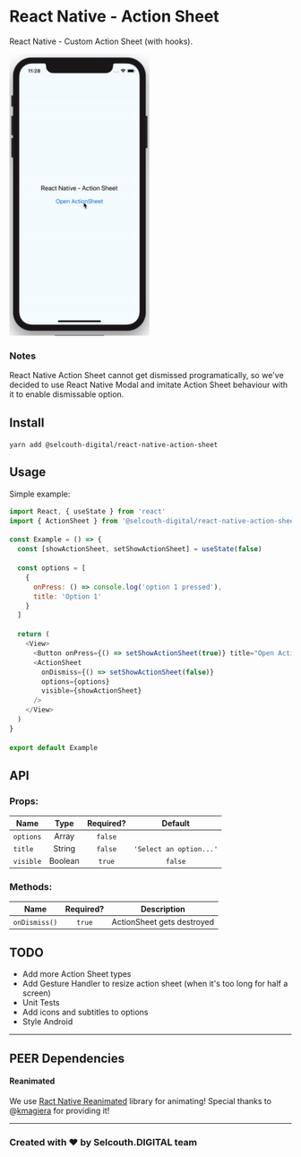 # React Native - Action Sheet

React Native - Custom Action Sheet (with hooks).

<img src="https://github.com/SelcouthDigital/react-native-action-sheet/blob/master/examples/react-native-action-sheet.gif?raw=true" width="250">

### Notes

React Native Action Sheet cannot get dismissed programatically, so we've decided to use React Native Modal and imitate Action Sheet behaviour with it to enable dismissable option.

## Install

`yarn add @selcouth-digital/react-native-action-sheet`

## Usage

Simple example:

```javascript
import React, { useState } from 'react'
import { ActionSheet } from '@selcouth-digital/react-native-action-sheet'

const Example = () => {
  const [showActionSheet, setShowActionSheet] = useState(false)
  
  const options = [
    {
      onPress: () => console.log('option 1 pressed'),
      title: 'Option 1'
    }
  ]
  
  return (
    <View>
      <Button onPress={() => setShowActionSheet(true)} title="Open Action Sheet" />
      <ActionSheet
        onDismiss={() => setShowActionSheet(false)}
        options={options}
        visible={showActionSheet}
      />
    </View>
  )
}

export default Example
```

## API

### Props:

| Name       | Type    | Required?  | Default                 |
| ---------- |:-------:|:----------:|:-----------------------:|
| `options`  | Array   | `false`    |                         |
| `title`    | String  | `false`    | `'Select an option...'` |
| `visible`  | Boolean | `true`     | `false`                 |

### Methods:

| Name         | Required?  | Description                |
| ------------ |:----------:|:--------------------------:|
| `onDismiss()`| `true`     | ActionSheet gets destroyed |

## TODO

* Add more Action Sheet types
* Add Gesture Handler to resize action sheet (when it's too long for half a screen)
* Unit Tests
* Add icons and subtitles to options
* Style Android

___

## PEER Dependencies

#### Reanimated

We use [Ract Native Reanimated](https://github.com/kmagiera/react-native-reanimated) library for animating! Special thanks to @[kmagiera](https://github.com/kmagiera) for providing it!

___

### Created with ♥ by Selcouth.DIGITAL team
